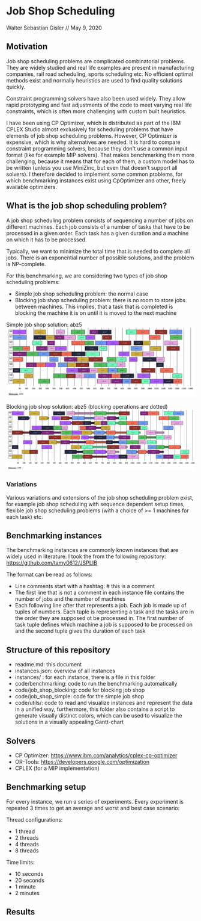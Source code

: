 # Job Shop Scheduling

Walter Sebastian Gisler //
May 9, 2020

## Motivation

Job shop scheduling problems are complicated combinatorial problems. They are widely studied and real life examples are present in manufacturing companies, rail road scheduling, sports scheduling etc. No efficient optimal methods exist and normally heuristics are used to find quality solutions quickly.

Constraint programming solvers have also been used widely. They allow rapid prototyping and fast adjustments of the code to meet varying real life constraints, which is often more challenging with custom built heuristics.

I have been using CP Optimizer, which is distributed as part of the IBM CPLEX Studio almost exclusively for scheduling problems that have elements of job shop scheduling problems. However, CP Optimizer is expensive, which is why alternatives are needed. It is hard to compare constraint programming solvers, because they don't use a common input format (like for example MIP solvers). That makes benchmarking them more challenging, because it means that for each of them, a custom model has to be written (unless you use MiniZinc, but even that doesn't support all solvers). I therefore decided to implement some common problems, for which benchmarking instances exist using CpOptimizer and other, freely available optimizers.

## What is the job shop scheduling problem?

A job shop scheduling problem consists of sequencing a number of jobs on different machines. Each job consists of a number of tasks that have to be processed in a given order. Each task has a given duration and a machine on which it has to be processed.

Typically, we want to minimize the total time that is needed to complete all jobs. There is an exponential number of possible solutions, and the problem is NP-complete.

For this benchmarking, we are considering two types of job shop scheduling problems:
- Simple job shop scheduling problem: the normal case
- Blocking job shop scheduling problem: there is no room to store jobs between machines. This implies, that a task that is completed is blocking the machine it is on until it is moved to the next machine

Simple job shop solution: abz5
![](doc/simple.png)

Blocking job shop solution: abz5 (blocking operations are dotted)
![](doc/blocking.png)

### Variations

Various variations and extensions of the job shop scheduling problem exist, for example job shop scheduling with sequence dependent setup times, flexible job shop scheduling problems (with a choice of >= 1 machines for each task) etc.

## Benchmarking instances

The benchmarking instances are commonly known instances that are widely used in literature. I took the from the following repository: https://github.com/tamy0612/JSPLIB

The format can be read as follows:

- Line comments start with a hashtag: # this is a comment
- The first line that is not a comment in each instance file contains the number of jobs and the number of machines
- Each following line after that represents a job. Each job is made up of tuples of numbers. Each tuple is representing a task and the tasks are in the order they are supposed ot be processed in. The first number of task tuple defines which machine a job is supposed to be processed on and the second tuple gives the duration of each task

## Structure of this repository

- readme.md: this document
- instances.json: overview of all instances
- instances/ : for each instance, there is a file in this folder
- code/benchmarking: code to run the benchmarking automatically
- code/job_shop_blocking: code for blocking job shop
- code/job_shop_simple: code for the simple job shop
- code/utils/: code to read and visualize instances and represent the data in a unified way, furthermore, this folder also contains a script to generate visually distinct colors, which can be used to visualize the solutions in a visually appealing Gantt-chart

## Solvers

- CP Optimizer: https://www.ibm.com/analytics/cplex-cp-optimizer
- OR-Tools: https://developers.google.com/optimization
- CPLEX (for a MIP implementation)

## Benchmarking setup

For every instance, we run a series of experiments. Every experiment is repeated 3 times to get an average and worst and best case scenario:

Thread configurations:
- 1 thread
- 2 threads
- 4 threads
- 8 threads

Time limits:
- 10 seconds
- 20 seconds
- 1 minute
- 2 minutes

## Results
